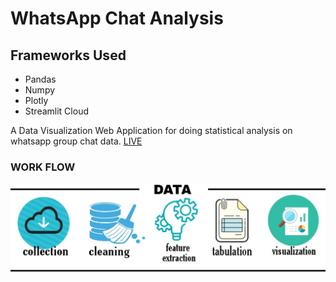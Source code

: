 # WhatsApp Chat Analysis
<h2>Frameworks Used</h2>
<ul>
  <li>Pandas</li>
  <li>Numpy</li>
  <li>Plotly</li>
  <li>Streamlit Cloud</li>
 </ul>
A Data Visualization Web Application for doing statistical analysis on whatsapp group chat data. 
<a href="https://share.streamlit.io/akhil-tony/whatapp-chat-analysis/main/finalapp.py">LIVE<a>

  <h3>WORK FLOW</h3>
<img src='workflow.jpg'/>


